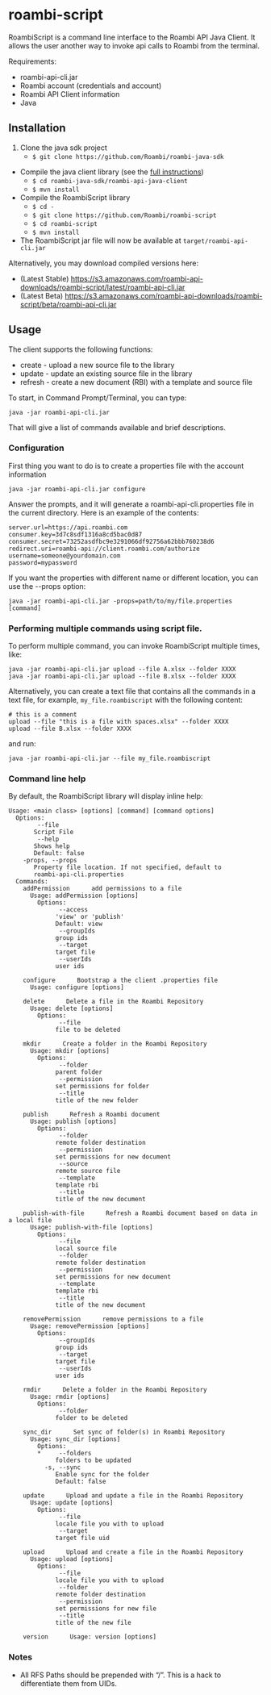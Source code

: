 roambi-script
=============

RoambiScript is a command line interface to the Roambi API Java Client.  It allows the user another way to invoke api calls to Roambi from the terminal.

Requirements:
* roambi-api-cli.jar
* Roambi account (credentials and account)
* Roambi API Client information
* Java

## Installation
1. Clone the java sdk project
	* `$ git clone https://github.com/Roambi/roambi-java-sdk`
* Compile the java client library (see the [full instructions](https://github.com/Roambi/roambi-java-sdk))
	* `$ cd roambi-java-sdk/roambi-api-java-client`
	* `$ mvn install`
* Compile the RoambiScript library
	* `$ cd -`
	* `$ git clone https://github.com/Roambi/roambi-script`
	* `$ cd roambi-script`
	* `$ mvn install`
* The RoambiScript jar file will now be available at `target/roambi-api-cli.jar`

Alternatively, you may download compiled versions here:
* (Latest Stable) https://s3.amazonaws.com/roambi-api-downloads/roambi-script/latest/roambi-api-cli.jar
* (Latest Beta) https://s3.amazonaws.com/roambi-api-downloads/roambi-script/beta/roambi-api-cli.jar

## Usage

The client supports the following functions:

* create - upload a new source file to the library
* update - update an existing source file in the library
* refresh - create a new document (RBI) with a template and source file

To start, in Command Prompt/Terminal, you can type:

```
java -jar roambi-api-cli.jar
```

That will give a list of commands available and brief descriptions.

### Configuration

First thing you want to do is to create a properties file with the account information

```
java -jar roambi-api-cli.jar configure
```

Answer the prompts, and it will generate a roambi-api-cli.properties file in the current directory. Here is an example of the contents:

```
server.url=https://api.roambi.com
consumer.key=3d7c8sdf1316a8cd5bac0d87
consumer.secret=73252asdfbc9e3291066df92756a62bbb760238d6
redirect.uri=roambi-api://client.roambi.com/authorize
username=someone@yourdomain.com
password=mypassword
```

If you want the properties with different name or different location, you can use the --props option:

```
java -jar roambi-api-cli.jar -props=path/to/my/file.properties [command]
```

### Performing multiple commands using script file.
To perform multiple command, you can invoke RoambiScript multiple times, like:

```
java -jar roambi-api-cli.jar upload --file A.xlsx --folder XXXX
java -jar roambi-api-cli.jar upload --file B.xlsx --folder XXXX
```

Alternatively, you can create a text file that contains all the commands in a text file, for example, `my_file.roambiscript` with the following content:

```
# this is a comment
upload --file "this is a file with spaces.xlsx" --folder XXXX
upload --file B.xlsx --folder XXXX
```
and run:

```
java -jar roambi-api-cli.jar --file my_file.roambiscript
```



### Command line help

By default, the RoambiScript library will display inline help:

```
Usage: <main class> [options] [command] [command options]
  Options:
        --file
       Script File
        --help
       Shows help
       Default: false
    -props, --props
       Property file location. If not specified, default to
       roambi-api-cli.properties
  Commands:
    addPermission      add permissions to a file
      Usage: addPermission [options]
        Options:
              --access
             'view' or 'publish'
             Default: view
              --groupIds
             group ids
              --target
             target file
              --userIds
             user ids

    configure      Bootstrap a the client .properties file
      Usage: configure [options]

    delete      Delete a file in the Roambi Repository
      Usage: delete [options]
        Options:
              --file
             file to be deleted

    mkdir      Create a folder in the Roambi Repository
      Usage: mkdir [options]
        Options:
              --folder
             parent folder
              --permission
             set permissions for folder
              --title
             title of the new folder

    publish      Refresh a Roambi document
      Usage: publish [options]
        Options:
              --folder
             remote folder destination
              --permission
             set permissions for new document
              --source
             remote source file
              --template
             template rbi
              --title
             title of the new document

    publish-with-file      Refresh a Roambi document based on data in a local file
      Usage: publish-with-file [options]
        Options:
              --file
             local source file
              --folder
             remote folder destination
              --permission
             set permissions for new document
              --template
             template rbi
              --title
             title of the new document

    removePermission      remove permissions to a file
      Usage: removePermission [options]
        Options:
              --groupIds
             group ids
              --target
             target file
              --userIds
             user ids

    rmdir      Delete a folder in the Roambi Repository
      Usage: rmdir [options]
        Options:
              --folder
             folder to be deleted

    sync_dir      Set sync of folder(s) in Roambi Repository
      Usage: sync_dir [options]
        Options:
        *     --folders
             folders to be updated
          -s, --sync
             Enable sync for the folder
             Default: false

    update      Upload and update a file in the Roambi Repository
      Usage: update [options]
        Options:
              --file
             locale file you with to upload
              --target
             target file uid

    upload      Upload and create a file in the Roambi Repository
      Usage: upload [options]
        Options:
              --file
             locale file you with to upload
              --folder
             remote folder destination
              --permission
             set permissions for new file
              --title
             title of the new file

    version      Usage: version [options]

```

### Notes
* All RFS Paths should be prepended with “/”.  This is a hack to differentiate them from UIDs.
